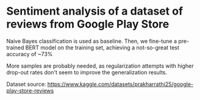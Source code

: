 
# Sentiment analysis of a dataset of reviews from Google Play Store

Naive Bayes classification is used as baseline. Then, we fine-tune a pre-trained BERT model on the training set, achieving a not-so-great test accuracy of ~73%

More samples are probably needed, as regularization attempts with higher drop-out rates don't seem to improve the generalization results.

Dataset source: https://www.kaggle.com/datasets/prakharrathi25/google-play-store-reviews